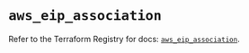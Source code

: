 # `aws_eip_association`

Refer to the Terraform Registry for docs: [`aws_eip_association`](https://registry.terraform.io/providers/hashicorp/aws/6.4.0/docs/resources/eip_association).
